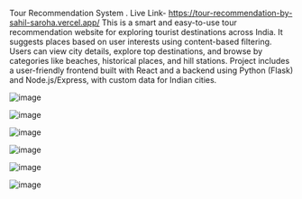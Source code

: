 Tour Recommendation System . Live Link- https://tour-recommendation-by-sahil-saroha.vercel.app/
This is a smart and easy-to-use tour recommendation website for exploring tourist destinations across India. It suggests places based on user interests using content-based filtering. Users can view city details, explore top destinations, and browse by categories like beaches, historical places, and hill stations.
Project includes a user-friendly frontend built with React and a backend using Python (Flask) and Node.js/Express, with custom data for Indian cities.

![image](https://github.com/user-attachments/assets/84a3fb12-215f-42dd-9ecb-c474f59fe501)


![image](https://github.com/user-attachments/assets/a6758588-d2a8-4857-9437-74bff581489f)

![image](https://github.com/user-attachments/assets/1d22552b-d1c1-4b04-9272-6a6140efdb37)

![image](https://github.com/user-attachments/assets/b6a2ec32-ebe1-4949-aaba-814ab9389682)

![image](https://github.com/user-attachments/assets/8ff74396-c1dc-4078-b23a-c3255f9f7cba)

![image](https://github.com/user-attachments/assets/6c33a00e-9ef9-4dc4-ba1c-94c8ede963c1)





